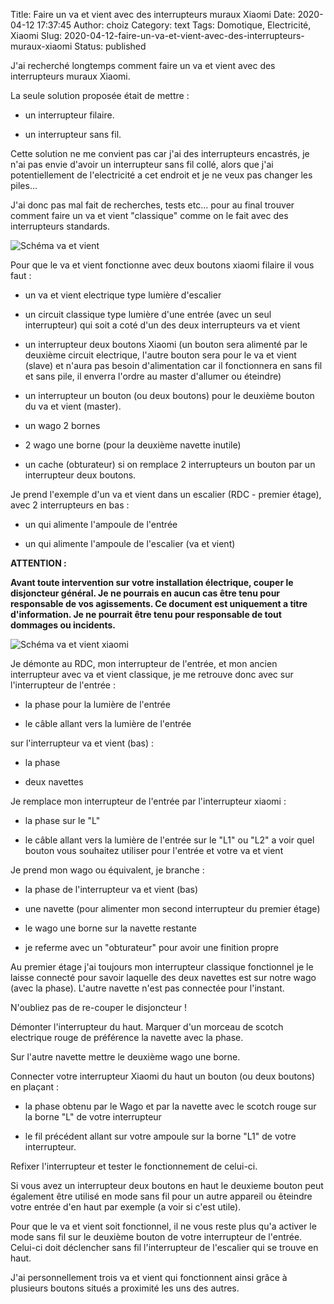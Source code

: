 Title: Faire un va et vient avec des interrupteurs muraux Xiaomi
Date: 2020-04-12 17:37:45
Author: choiz
Category: text
Tags: Domotique, Electricité, Xiaomi
Slug: 2020-04-12-faire-un-va-et-vient-avec-des-interrupteurs-muraux-xiaomi
Status: published

J'ai recherché longtemps comment faire un va et vient avec des interrupteurs muraux Xiaomi.

La seule solution proposée était de mettre :

- un interrupteur filaire.

- un interrupteur sans fil.

Cette solution ne me convient pas car j'ai des interrupteurs encastrés, je n'ai pas envie d'avoir un interrupteur sans fil collé, alors que j'ai potentiellement de l'electricité a cet endroit et je ne veux pas changer les piles…

J'ai donc pas mal fait de recherches, tests etc… pour au final trouver comment faire un va et vient "classique" comme on le fait avec des interrupteurs standards.

![Schéma va et vient]({static}/images/schema-va-et-vient-classic.png)

Pour que le va et vient fonctionne avec deux boutons xiaomi filaire il vous faut :

- un va et vient electrique type lumière d'escalier

- un circuit classique type lumière d'une entrée (avec un seul interrupteur) qui soit a coté d'un des deux interrupteurs va et vient

- un interrupteur deux boutons Xiaomi (un bouton sera alimenté par le deuxième circuit electrique, l'autre bouton sera pour le va et vient (slave) et n'aura pas besoin d'alimentation car il fonctionnera en sans fil et sans pile, il enverra l'ordre au master d'allumer ou éteindre)

- un interrupteur un bouton (ou deux boutons) pour le deuxième bouton du va et vient (master).

- un wago 2 bornes

- 2 wago une borne (pour la deuxième navette inutile)

- un cache (obturateur) si on remplace 2 interrupteurs un bouton par un interrupteur deux boutons.

Je prend l'exemple d'un va et vient dans un escalier (RDC - premier étage), avec 2 interrupteurs en bas :

- un qui alimente l'ampoule de l'entrée

- un qui alimente l'ampoule de l'escalier (va et vient)


**ATTENTION :**

**Avant toute intervention sur votre installation électrique, couper le disjoncteur général. Je ne pourrais en aucun cas être tenu pour responsable de vos agissements. Ce document est uniquement a titre d'information. Je ne pourrait être tenu pour responsable de tout dommages ou incidents.**

![Schéma va et vient xiaomi]({static}/images/schema-va-et-vient-xiaomi.png)

Je démonte au RDC, mon interrupteur de l'entrée, et mon ancien interrupteur avec va et vient classique, je me retrouve donc avec sur l'interrupteur de l'entrée :

- la phase pour la lumière de l'entrée

- le câble allant vers la lumière de l'entrée

sur l'interrupteur va et vient (bas) :

- la phase

- deux navettes

Je remplace mon interrupteur de l'entrée par l'interrupteur xiaomi :

- la phase sur le "L"

- le câble allant vers la lumière de l'entrée sur le "L1" ou "L2" a voir quel bouton vous souhaitez utiliser pour l'entrée et votre va et vient

Je prend mon wago ou équivalent, je branche :

- la phase de l'interrupteur va et vient (bas)

- une navette (pour alimenter mon second interrupteur du premier étage)

- le wago une borne sur la navette restante

- je referme avec un "obturateur" pour avoir une finition propre

Au premier étage j'ai toujours mon interrupteur classique fonctionnel je le laisse connecté pour savoir laquelle des deux navettes est sur notre wago (avec la phase). L'autre navette n'est pas connectée pour l'instant.

N'oubliez pas de re-couper le disjoncteur !

Démonter l'interrupteur du haut. Marquer d'un morceau de scotch electrique rouge de préférence la navette avec la phase.

Sur l'autre navette mettre le deuxième wago une borne.

Connecter votre interrupteur Xiaomi du haut un bouton (ou deux boutons) en plaçant :

- la phase obtenu par le Wago et par la navette avec le scotch rouge sur la borne "L" de votre interrupteur

- le fil précédent allant sur votre ampoule sur la borne "L1" de votre interrupteur.

Refixer l'interrupteur et tester le fonctionnement de celui-ci.

Si vous avez un interrupteur deux boutons en haut le deuxieme bouton peut également être utilisé en mode sans fil pour un autre appareil ou êteindre votre entrée d'en haut par exemple (a voir si c'est utile).

Pour que le va et vient soit fonctionnel, il ne vous reste plus qu'a activer le mode sans fil sur le deuxième bouton de votre interrupteur de l'entrée. Celui-ci doit déclencher sans fil l'interrupteur de l'escalier qui se trouve en haut.

J'ai personnellement trois va et vient qui fonctionnent ainsi grâce à plusieurs boutons situés a proximité les uns des autres.
